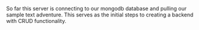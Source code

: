 So far this server is connecting to our mongodb database and pulling our sample text adventure.
This serves as the initial steps to creating a backend with CRUD functionality.